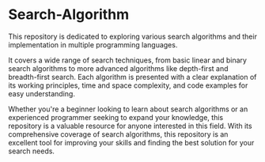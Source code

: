 # Search-Algorithm
This repository is dedicated to exploring various search algorithms and their implementation in multiple programming languages. 

It covers a wide range of search techniques, from basic linear and binary search algorithms to more advanced algorithms like depth-first and breadth-first search. Each algorithm is presented with a clear explanation of its working principles, time and space complexity, and code examples for easy understanding.

Whether you're a beginner looking to learn about search algorithms or an experienced programmer seeking to expand your knowledge, this repository is a valuable resource for anyone interested in this field. With its comprehensive coverage of search algorithms, this repository is an excellent tool for improving your skills and finding the best solution for your search needs.
